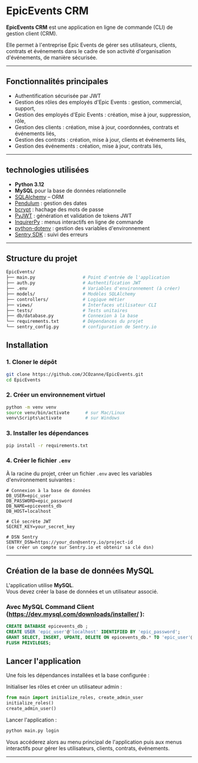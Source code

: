 # EpicEvents CRM

**EpicEvents CRM** est une application en ligne de commande (CLI) de gestion client (CRM).

Elle permet à l'entreprise Epic Events de gérer ses utilisateurs, clients, contrats et événements dans le cadre de son activité d'organisation d'événements, de manière sécurisée.

---

## Fonctionnalités principales

- Authentification sécurisée par JWT
- Gestion des rôles des employés d'Epic Events : gestion, commercial, support,
- Gestion des employés d'Epic Events : création, mise à jour, suppression, rôle,
- Gestion des clients : création, mise à jour, coordonnées, contrats et événements liés,
- Gestion des contrats : création, mise à jour, clients et événements liés,
- Gestion des événements : création, mise à jour, contrats liés,

---
## technologies utilisées

- **Python 3.12**
- **MySQL** pour la base de données relationnelle
- [SQLAlchemy](https://www.sqlalchemy.org/) – ORM
- [Pendulum](https://pypi.org/project/pendulum/) : gestion des dates
- [bcrypt](https://pypi.org/project/bcrypt/) : hachage des mots de passe
- [PyJWT](https://pypi.org/project/PyJWT/) : génération et validation de tokens JWT
- [InquirerPy](https://pypi.org/project/InquirerPy/) : menus interactifs en ligne de commande
- [python-dotenv](https://pypi.org/project/python-dotenv/)  : gestion des variables d'environnement
- [Sentry SDK](https://pypi.org/project/sentry-sdk/)   : suivi des erreurs

---

## Structure du projet

```bash
EpicEvents/
├── main.py                  # Point d'entrée de l'application
├── auth.py                  # Authentification JWT
├── .env                     # Variables d'environnement (à créer)
├── models/                  # Modèles SQLAlchemy
├── controllers/             # Logique métier
├── views/                   # Interfaces utilisateur CLI
├── tests/                   # Tests unitaires
├── db/database.py           # Connexion à la base
└── requirements.txt         # Dépendances du projet
└── sentry_config.py         # configuration de Sentry.io
```
## Installation

### 1. Cloner le dépôt
```bash
git clone https://github.com/JCOzanne/EpicEvents.git
cd EpicEvents
```

### 2. Créer un environnement virtuel
```bash
python -m venv venv
source venv/bin/activate      # sur Mac/Linux
venv\Scripts\activate         # sur Windows
```

### 3. Installer les dépendances
```bash
pip install -r requirements.txt
```

### 4. Créer le fichier `.env`
À la racine du projet, créer un fichier `.env` avec les variables d'environnement suivantes :

```env
# Connexion à la base de données
DB_USER=epic_user
DB_PASSWORD=epic_password
DB_NAME=epicevents_db
DB_HOST=localhost

# Clé secrète JWT
SECRET_KEY=your_secret_key

# DSN Sentry
SENTRY_DSN=https://your_dsn@sentry.io/project-id
(se créer un compte sur Sentry.io et obtenir sa clé dsn)
```

---

## Création de la base de données MySQL

L'application utilise **MySQL**.  
Vous devez créer la base de données et un utilisateur associé.

### Avec MySQL Command Client (https://dev.mysql.com/downloads/installer/ ):
```sql
CREATE DATABASE epicevents_db ;
CREATE USER 'epic_user'@'localhost' IDENTIFIED BY 'epic_password';
GRANT SELECT, INSERT, UPDATE, DELETE ON epicevents_db.* TO 'epic_user'@'localhost';;
FLUSH PRIVILEGES;
```

## Lancer l'application

Une fois les dépendances installées et la base configurée :

Initialiser les rôles et créer un utilisateur admin :  

```python
from main import initialize_roles, create_admin_user
initialize_roles()
create_admin_user()
```

Lancer l'application :

```bash
python main.py login
```

Vous accéderez alors au menu principal de l'application puis aux menus interactifs pour gérer les utilisateurs, clients, contrats, événements.

---
